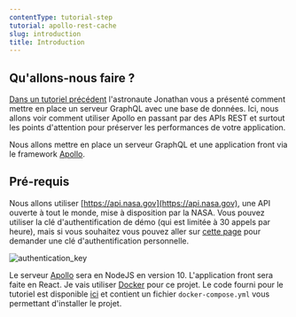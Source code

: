 ```yaml
---
contentType: tutorial-step
tutorial: apollo-rest-cache
slug: introduction
title: Introduction
---
```

## Qu'allons-nous faire ?

[Dans un tutoriel précédent](https://codelabs.eleven-labs.com/course/fr/graphql-avec-apollo/) l'astronaute Jonathan vous a présenté comment mettre en place un serveur GraphQL avec une base de données. Ici, nous allons voir comment utiliser Apollo en passant par des APIs REST et surtout les points d'attention pour préserver les performances de votre application.

Nous allons mettre en place un serveur GraphQL et une application front via le framework [Apollo](https://www.apollographql.com).

## Pré-requis

Nous allons utiliser [https://api.nasa.gov](https://api.nasa.gov), une API ouverte à tout le monde, mise à disposition par la NASA.
Vous pouvez utiliser la clé d'authentification de démo (qui est limitée à 30 appels par heure), mais si vous souhaitez vous pouvez aller sur [cette page](https://api.nasa.gov/index.html#apply-for-an-api-key) pour demander une clé d'authentification personnelle.

![authentication_key]({BASE_URL}/imgs/tutorials/2019-05-10-apollo-rest-cache/authentication_key.png)

Le serveur [Apollo](https://www.apollographql.com) sera en NodeJS en version 10.
L'application front sera faite en React.
Je vais utiliser [Docker](https://www.docker.com/) pour ce projet. Le code fourni pour le tutoriel est disponible [ici](https://github.com/MarieMinasyan/apollo-tutorial) et contient un fichier `docker-compose.yml` vous permettant d'installer le projet.